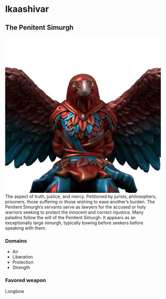 # Ikaashivar
## The Penitent Simurgh
![Ikaashivar, The Penitent Simurgh](../images/the_penitent_simurgh.png)
The aspect of truth, justice, and mercy. Petitioned by jurists, philosophers, prisoners, those suffering or those wishing to ease another’s burden. The Penitent Simurgh’s servants serve as lawyers for the accused or holy warriors seeking to protect the innocent and correct injustice. Many paladins follow the will of the Penitent Simurgh. It appears as an exceptionally large simurgh, typically bowing before seekers before speaking with them.

### Domains
- Air
- Liberation
- Protection
- Strength

### Favored weapon
Longbow